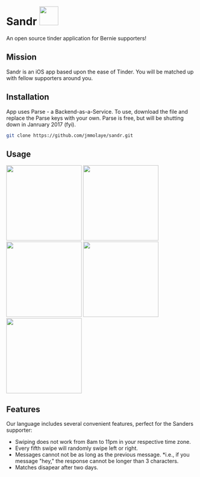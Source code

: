 # Sandr <img src="https://raw.github.com/samshadwell/TrumpScript/master/TrumpScript.jpg" width="50px" height="50px" />
An open source tinder application for Bernie supporters!

## Mission

Sandr is an iOS app based upon the ease of Tinder. You will be matched up with fellow supporters around you.

## Installation
App uses Parse - a Backend-as-a-Service. To use, download the file and replace the Parse keys with your own. Parse is free, but will be shutting down in Janruary 2017 (fyi).

```bash
git clone https://github.com/jmmolaye/sandr.git
```

## Usage
<img src="https://raw.githubusercontent.com/teamheisenberg/Sandr/master/Simulator%20Screen%20Shot%20Feb%2018%2C%202016%2C%2010.23.22%20PM.png" width="200px" height="200px" />
<img src="https://raw.githubusercontent.com/teamheisenberg/Sandr/master/Simulator%20Screen%20Shot%20Feb%2018%2C%202016%2C%2010.23.26%20PM.png" width="200px" height="200px" />
<img src="https://raw.githubusercontent.com/teamheisenberg/Sandr/master/Simulator%20Screen%20Shot%20Feb%2018%2C%202016%2C%2010.23.50%20PM.png" width="200px" height="200px" />
<img src="https://github.com/teamheisenberg/Sandr/blob/master/Simulator%20Screen%20Shot%20Feb%2018%2C%202016%2C%2010.25.07%20PM.png" width="200px" height="200px" />
<img src="https://github.com/teamheisenberg/Sandr/blob/master/Simulator%20Screen%20Shot%20Feb%2018%2C%202016%2C%2010.25.32%20PM.png" width="200px" height="200px" />

## Features
Our language includes several convenient features, perfect for the Sanders supporter:
* Swiping does not work from 8am to 11pm in your respective time zone. 
* Every fifth swipe will randomly swipe left or right.
* Messages cannot not be as long as the previous message.
  *i.e., if you message "hey," the response cannot be longer than 3 characters. 
* Matches disapear after two days. 
